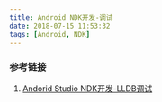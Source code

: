 ```yaml
---
title: Android NDK开发-调试
date: 2018-07-15 11:53:32
tags: [Android, NDK]
---
```






### 参考链接

1. [Andorid Studio NDK开发-LLDB调试](https://juejin.im/post/58dae3a5ac502e0058ee242f)


